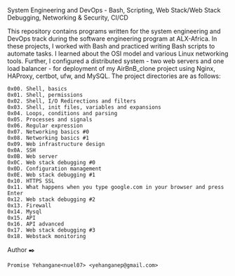 
System Engineering and DevOps - Bash, Scripting, Web Stack/Web Stack Debugging, Networking & Security, CI/CD

This repository contains programs written for the system engineering and DevOps track during the software engineering program
at ALX-Africa. In these projects, I worked with Bash and practiced writing Bash scripts to automate tasks. I learned about
the OSI model and various Linux networking tools. Further, I configured a distributed system - two web servers and one
load balancer - for deployment of my AirBnB_clone project using Nginx, HAProxy, certbot, ufw, and MySQL.
The project directories are as follows:

    0x00. Shell, basics
    0x01. Shell, permissions
    0x02. Shell, I/O Redirections and filters
    0x03. Shell, init files, variables and expansions
    0x04. Loops, conditions and parsing
    0x05. Processes and signals
    0x06. Regular expression
    0x07. Networking basics #0
    0x08. Networking basics #1
    0x09. Web infrastructure design
    0x0A. SSH
    0x0B. Web server
    0x0C. Web stack debugging #0
    0x0D. Configuration management
    0x0E. Web stack debugging #1
    0x10. HTTPS SSL
    0x11. What happens when you type google.com in your browser and press Enter
    0x12. Web stack debugging #2
    0x13. Firewall
    0x14. Mysql
    0x15. API
    0x16. API advanced
    0x17. Web stack debugging #3
    0x18. Webstack monitoring

Author ✒️

    Promise Yehangane<nuel07> <yehanganep@gmail.com>

